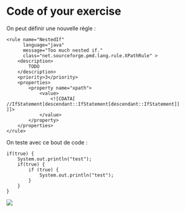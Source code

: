 # Code of your exercise

On peut définir une nouvelle règle : 

```
<rule name="NestedIf"
      language="java"
      message="Too much nested if."
      class="net.sourceforge.pmd.lang.rule.XPathRule" >
    <description>
        TODO
    </description>
    <priority>3</priority>
    <properties>
        <property name="xpath">
            <value>
                <![CDATA[
//IfStatement[descendant::IfStatement[descendant::IfStatement]]
]]>
            </value>
        </property>
    </properties>
</rule>
```

On teste avec ce bout de code : 

```
if(true) {
    System.out.println("test");
    if(true) {
        if (true) {
            System.out.println("test");
        }
    }
}
```

![](https://codimd.math.cnrs.fr/uploads/upload_dc266e3c196fdb87256d1567f924be90.png)
